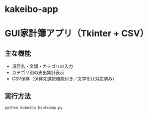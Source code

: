 # kakeibo-app
# GUI家計簿アプリ（Tkinter + CSV）

## 主な機能

- 項目名・金額・カテゴリの入力
- カテゴリ別の支出集計表示
- CSV保存（保存先選択機能付き／文字化け対応済み）

## 実行方法

```bash
python kakeibo_bootcamp.py

